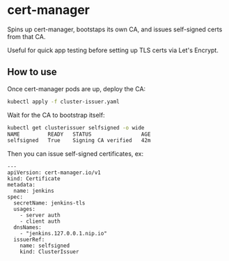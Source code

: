 # cert-manager

Spins up cert-manager, bootstaps its own CA, and issues self-signed certs from that CA.

Useful for quick app testing before setting up TLS certs via Let's Encrypt.

## How to use

Once cert-manager pods are up, deploy the CA:

```bash
kubectl apply -f cluster-issuer.yaml
```

Wait for the CA to bootstrap itself:

```bash
kubectl get clusterissuer selfsigned -o wide
NAME         READY   STATUS                AGE
selfsigned   True    Signing CA verified   42m
```

Then you can issue self-signed certificates, ex:
```
---
apiVersion: cert-manager.io/v1
kind: Certificate
metadata:
  name: jenkins
spec:
  secretName: jenkins-tls
  usages:
    - server auth
    - client auth
  dnsNames:
    - "jenkins.127.0.0.1.nip.io"
  issuerRef:
    name: selfsigned
    kind: ClusterIssuer
```
